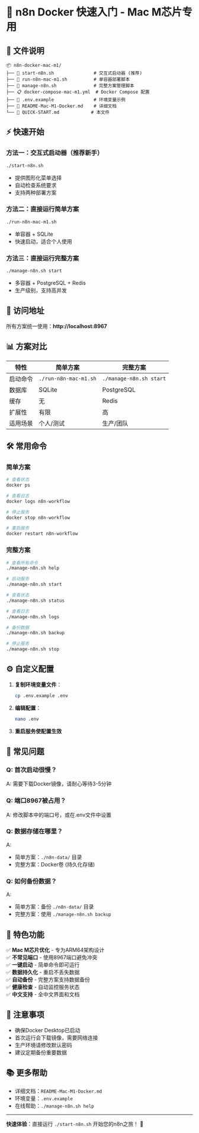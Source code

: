 # 🚀 n8n Docker 快速入门 - Mac M芯片专用

## 📁 文件说明

```
📦 n8n-docker-mac-m1/
├── 🎯 start-n8n.sh               # 交互式启动器 (推荐)
├── 🏃 run-n8n-mac-m1.sh          # 单容器部署脚本
├── 🏢 manage-n8n.sh              # 完整方案管理脚本
├── 📋 docker-compose-mac-m1.yml  # Docker Compose 配置
├── 🔧 .env.example               # 环境变量示例
├── 📖 README-Mac-M1-Docker.md    # 详细文档
└── 📝 QUICK-START.md            # 本文件
```

## ⚡ 快速开始

### 方法一：交互式启动器（推荐新手）
```bash
./start-n8n.sh
```
- 提供图形化菜单选择
- 自动检查系统要求
- 支持两种部署方案

### 方法二：直接运行简单方案
```bash
./run-n8n-mac-m1.sh
```
- 单容器 + SQLite
- 快速启动，适合个人使用

### 方法三：直接运行完整方案
```bash
./manage-n8n.sh start
```
- 多容器 + PostgreSQL + Redis
- 生产级别，支持高并发

## 🎯 访问地址

所有方案统一使用：**http://localhost:8967**

## 📊 方案对比

| 特性 | 简单方案 | 完整方案 |
|------|----------|----------|
| 启动命令 | `./run-n8n-mac-m1.sh` | `./manage-n8n.sh start` |
| 数据库 | SQLite | PostgreSQL |
| 缓存 | 无 | Redis |
| 扩展性 | 有限 | 高 |
| 适用场景 | 个人/测试 | 生产/团队 |

## 🛠️ 常用命令

### 简单方案
```bash
# 查看状态
docker ps

# 查看日志
docker logs n8n-workflow

# 停止服务
docker stop n8n-workflow

# 重启服务
docker restart n8n-workflow
```

### 完整方案
```bash
# 查看所有命令
./manage-n8n.sh help

# 启动服务
./manage-n8n.sh start

# 查看状态
./manage-n8n.sh status

# 查看日志
./manage-n8n.sh logs

# 备份数据
./manage-n8n.sh backup

# 停止服务
./manage-n8n.sh stop
```

## ⚙️ 自定义配置

1. **复制环境变量文件**：
   ```bash
   cp .env.example .env
   ```

2. **编辑配置**：
   ```bash
   nano .env
   ```

3. **重启服务使配置生效**

## 🔧 常见问题

### Q: 首次启动很慢？
A: 需要下载Docker镜像，请耐心等待3-5分钟

### Q: 端口8967被占用？
A: 修改脚本中的端口号，或在.env文件中设置

### Q: 数据存储在哪里？
A: 
- 简单方案：`./n8n-data/` 目录
- 完整方案：Docker卷 (持久化存储)

### Q: 如何备份数据？
A: 
- 简单方案：备份 `./n8n-data/` 目录
- 完整方案：使用 `./manage-n8n.sh backup`

## 🎨 特色功能

✅ **Mac M芯片优化** - 专为ARM64架构设计  
✅ **不常见端口** - 使用8967端口避免冲突  
✅ **一键启动** - 简单命令即可运行  
✅ **数据持久化** - 重启不丢失数据  
✅ **自动备份** - 完整方案支持数据备份  
✅ **健康检查** - 自动监控服务状态  
✅ **中文支持** - 全中文界面和文档  

## 🚨 注意事项

- 确保Docker Desktop已启动
- 首次运行会下载镜像，需要网络连接
- 生产环境请修改默认密码
- 建议定期备份重要数据

## 📚 更多帮助

- 详细文档：`README-Mac-M1-Docker.md`
- 环境变量：`.env.example`
- 在线帮助：`./manage-n8n.sh help`

---

**快速体验**：直接运行 `./start-n8n.sh` 开始您的n8n之旅！ 🎉